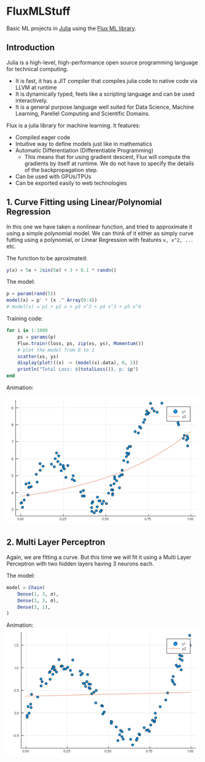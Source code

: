 # FluxMLStuff

Basic ML projects in [Julia](https://julialang.org/) using the [Flux ML library](https://fluxml.ai/).

## Introduction

Julia is a high-level, high-performance open source programming language for technical computing.

- It is fast, it has a JIT compiler that compiles julia code to native code via LLVM at runtime
- It is dynamically typed, feels like a scripting language and can be used interactively.
- It is a general purpose language well suited for Data Science, Machine Learning, Parellel Computing and Scientific Domains.

Flux is a julia library for machine learning. It features:

- Compiled eager code
- Intuitive way to define models just like in mathematics
- Automatic Differentiation (Differentiable Programming)
    - This means that for using gradient descent, Flux will compute the gradients
      by itself at runtime. We do not have to specify the details of the
      backpropagation step.
- Can be used with GPUs/TPUs
- Can be exported easily to web technologies

## 1. Curve Fitting using Linear/Polynomial Regression

In this one we have taken a nonlinear function, and tried to approximate it using a simple polynomial model. We can think of it either as simply curve futting using a polynomial, or Linear Regression with features `x, x^2, ...` etc.


The function to be aproximated:

```julia
y(x) = 5x + 2sin(5x) + 3 + 0.1 * randn()
```

The model:

```julia
p = param(rand(5))
model(x) = p' * (x .^ Array(0:4))
# model(x) = p1 + p2 x + p3 x^2 + p4 x^3 + p5 x^4
```

Training code:
```julia
for i in 1:1000
    ps = params(p)
    Flux.train!(loss, ps, zip(xs, ys), Momentum())
    # plot the model from 0 to 1
    scatter(xs, ys)
    display(plot!((x) -> (model(x).data), 0, 1))
    println("Total Loss: $(totalLoss()), p: $p")
end
```

Animation:  

![Animation](https://github.com/Kartikay26/FluxMLStuff/blob/master/img/CurveFitting.gif?raw=true)

## 2. Multi Layer Perceptron

Again, we are fitting a curve. But this time we will fit it using a Multi Layer Perceptron with two hidden layers having 3 neurons each.

The model:
```julia
model = Chain(
    Dense(1, 3, σ),
    Dense(3, 3, σ),
    Dense(3, 1),
)
```

Animation:
![Animation](https://github.com/Kartikay26/FluxMLStuff/blob/master/img/MLPfit.gif?raw=true)


